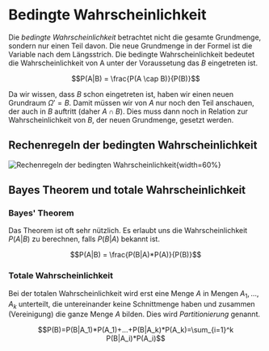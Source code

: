 # Bedingte Wahrscheinlichkeit

Die *bedingte Wahrscheinlichkeit* betrachtet nicht die gesamte Grundmenge, sondern nur einen Teil davon. Die neue Grundmenge in der Formel ist die Variable nach dem Längsstrich. Die bedingte Wahrscheinlichkeit bedeutet die Wahrscheinlichkeit von A unter der Voraussetung das $B$ eingetreten ist.

$$P(A|B) = \frac{P(A \cap B)}{P(B)}$$

Da wir wissen, dass $B$ schon eingetreten ist, haben wir einen neuen Grundraum $\Omega' = B$. Damit müssen wir von $A$ nur noch den Teil anschauen, der auch in $B$ auftritt (daher $A \cap B$). Dies muss dann noch in Relation zur Wahrscheinlichkeit von $B$, der neuen Grundmenge, gesetzt werden.

## Rechenregeln der bedingten Wahrscheinlichkeit

![Rechenregeln der bedingten Wahrscheinlichkeit](rechenregeln_bedWahrscheinlichkeit.png){width=60%}

## Bayes Theorem und totale Wahrscheinlichkeit

### Bayes' Theorem

Das Theorem ist oft sehr nützlich. Es erlaubt uns die Wahrscheinlichkeit $P(A | B)$ zu berechnen, falls $P(B | A)$ bekannt ist.

$$P(A|B) = \frac{P(B|A)*P(A)}{P(B)}$$

### Totale Wahrscheinlichkeit

Bei der totalen Wahrscheinlichkeit wird erst eine Menge $A$ in Mengen $A_1,...,A_k$ unterteilt, die untereinander keine Schnittmenge haben und zusammen (Vereinigung) die ganze Menge $A$ bilden. Dies wird *Partitionierung* genannt.

$$P(B)=P(B|A_1)*P(A_1)+...+P(B|A_k)*P(A_k)=\sum_{i=1}^k P(B|A_i)*P(A_i)$$
